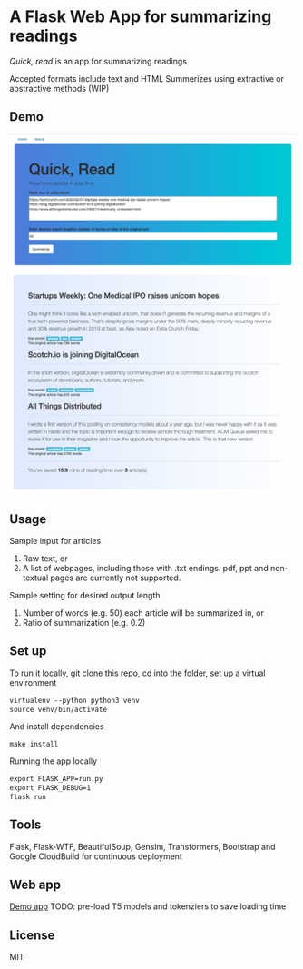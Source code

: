 # A Flask Web App for summarizing readings

_Quick, read_ is an app for summarizing readings

Accepted formats include text and HTML
Summerizes using extractive or abstractive methods (WIP)

## Demo

<img src="app/static/flaskapp_screenshot1.png" alt='screenshot1'>
<img src="app/static/flaskapp_screenshot2.png" alt='screenshot2'>

## Usage

Sample input for articles

1. Raw text, or
2. A list of webpages, including those with .txt endings. pdf, ppt and non-textual pages are currently not supported.

Sample setting for desired output length

1. Number of words (e.g. 50) each article will be summarized in, or
2. Ratio of summarization (e.g. 0.2)

## Set up

To run it locally, git clone this repo, cd into the folder, set up a virtual environment

```
virtualenv --python python3 venv
source venv/bin/activate
```

And install dependencies

```
make install
```

Running the app locally

```
export FLASK_APP=run.py
export FLASK_DEBUG=1
flask run
```

## Tools

Flask, Flask-WTF, BeautifulSoup, Gensim, Transformers, Bootstrap and Google CloudBuild for continuous deployment

## Web app

[Demo app](https://demo-text-smry.syascale.com/)
TODO: pre-load T5 models and tokenziers to save loading time

## License

MIT
